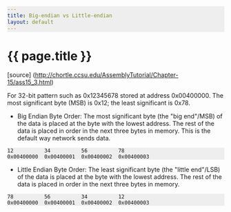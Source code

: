 ```yaml
---
title: Big-endian vs Little-endian 
layout: default
---
```


{{ page.title }}
================
<head>
<style>
table, th, td {
    border: 1px solid black;
    border-collapse: collapse;
    margin: 5px 0;
    text-align: left;
    vertical-align: top;
}
th { background-color: #99ccff; }
tr { background-color: #e6f2ff; }
pre {
    background: #eee !important;
    display: block;
    font-family: monospace;
    white-space: pre;
    margin: 1em 0;
}
</style>
</head>

[source] (http://chortle.ccsu.edu/AssemblyTutorial/Chapter-15/ass15_3.html)

For 32-bit pattern such as 0x12345678 stored at address 0x00400000. The most significant byte (MSB) is 0x12; the least significant is 0x78.

* Big Endian Byte Order: The most significant byte (the "big end"/MSB) of the data is placed at the byte with the lowest address. The rest of the data is placed in order in the next three bytes in memory. This is the default way network sends data.

```
12          34          56          78
0x00400000  0x00400001  0x00400002  0x00400003
```

* Little Endian Byte Order: The least significant byte (the "little end"/LSB) of the data is placed at the byte with the lowest address. The rest of the data is placed in order in the next three bytes in memory.

```
78          56          34          12
0x00400000  0x00400001  0x00400002  0x00400003
```
